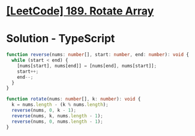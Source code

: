# [[LeetCode] 189. Rotate Array](https://leetcode.com/problems/rotate-array/description)

# Solution - TypeScript

```typescript
function reverse(nums: number[], start: number, end: number): void {
  while (start < end) {
    [nums[start], nums[end]] = [nums[end], nums[start]];
    start++;
    end--;
  }
}

function rotate(nums: number[], k: number): void {
  k = nums.length - (k % nums.length);
  reverse(nums, 0, k - 1);
  reverse(nums, k, nums.length - 1);
  reverse(nums, 0, nums.length - 1);
}
```
